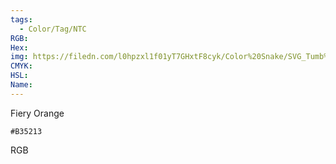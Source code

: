 ```yaml
---
tags:
  - Color/Tag/NTC
RGB:
Hex:
img: https://filedn.com/l0hpzxl1f01yT7GHxtF8cyk/Color%20Snake/SVG_Tumb%20Mass%20No%20Name/B35213.svg
CMYK:
HSL:
Name:
---
```

Fiery Orange
```palette
#B35213
```
RGB
